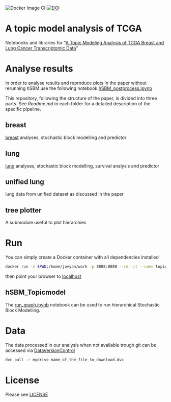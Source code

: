 ![Docker Image CI](https://github.com/fvalle1/cancers/workflows/Docker%20Image%20CI/badge.svg)
[![DOI](https://zenodo.org/badge/DOI/10.3390/cancers12123799.svg)](https://doi.org/10.3390/cancers12123799)


# A topic model analysis of TCGA

Notebooks and libraries for "[A Topic Modeling Analysis of TCGA Breast and Lung Cancer Transcriptomic Data](https://www.mdpi.com/2072-6694/12/12/3799#)"

# Analyse results

In order to analyse results and reproduce plots in the paper without rerunning hSBM use the following notebook [hSBM_postprocess.ipynb](hSBM_postprocess.ipynb)

This repository, following the structure of the paper, is divided into three parts. See *Readme.md* in each folder for a detailed description of the specific pipeline.

## breast
[breast](breast) analyses, stochastic block modelling and predictor

## lung
[lung](lung) analyses, stochastic block modelling, survival analysis and predictor

## unified lung
lung data from unified dataset as discussed in the paper

## tree plotter

A submodule useful to plot hierarchies

# Run
You can simply create a Docker container with all dependencies installed

```bash
docker run -v $PWD:/home/jovyan/work -p 8888:8888 --rm -it --name topic_tcga docker.pkg.github.com/fvalle1/topictcga/topic:latest
```

then point your browser to [localhost](http://localhost:8888)

## hSBM_Topicmodel

The [run_graph.ipynb](run_graph.ipynb) notebook can be used to run hierarchical Stochastic Block Modelling.

# Data
The data processed in our analysis when not available trough git can be accessed via [DataVersionControl](https://dvc.org)
```bash
dvc pull -r mydrive name_of_the_file_to_download.dvc
```

# License
Please see [LICENSE](LICENSE)

